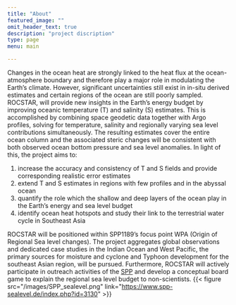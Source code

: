 ```yaml
---
title: "About"
featured_image: ""
omit_header_text: true
description: "project discription"
type: page
menu: main

---
```

Changes in the ocean heat are strongly linked to the heat flux at the ocean-atmosphere boundary and therefore play a major role in modulating the Earth’s climate. However, significant uncertainties still exist in in-situ derived estimates and certain regions of the ocean are still poorly sampled. ROCSTAR, will provide new insights in the Earth’s energy budget by improving oceanic temperature (T) and salinity (S) estimates. This is accomplished by combining space geodetic data together with Argo profiles, solving for temperature, salinity and regionally varying sea level contributions simultaneously. The resulting estimates cover the entire ocean column and the associated steric changes will be consistent with both observed ocean bottom pressure and sea level anomalies. In light of this, the project aims to: 

1. increase the accuracy and consistency of T and S fields and provide corresponding realistic error estimates
2. extend T and S estimates in regions with few profiles and in the abyssal ocean
3. quantify the role which the shallow and deep layers of the ocean play in the Earth’s energy and sea level budget
4. identify ocean heat hotspots and study their link to the terrestrial water cycle in Southeast Asia     

ROCSTAR will be positioned within SPP1189’s focus point WPA (Origin of Regional Sea level changes). The project aggregates global observations and dedicated case studies in the Indian Ocean and West Pacific, the primary sources for moisture and cyclone and Typhoon development for the southeast Asian region, will be pursued. Furthermore, ROCSTAR will actively participate in outreach activities of the [SPP](https://www.spp-sealevel.de/index.php?id=3130) and develop a conceptual board game to explain the regional sea level budget to non-scientists.
{{< figure src="/images/SPP_sealevel.png" link="https://www.spp-sealevel.de/index.php?id=3130" >}}
